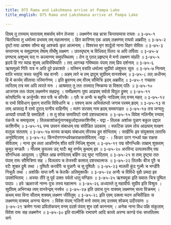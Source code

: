 ```yaml
---
title: 075 Rama and Lakshmana arrive at Pampa Lake
title_english: 075 Rama and Lakshmana arrive at Pampa Lake

---
```

<div class="audioEmbed"  caption="श्रीराम-हरिसीताराममूर्ति-घनपाठिभ्यां वचनम्" src="https://archive.org/download/Ramayana-recitation-Sriram-harisItArAmamUrti-Ghanapaati-v2/Kanda_3/Kanda_3_ARK-075-Rama_Lakshmanayoho_Pampaa_Darshanam.mp3"></div>
दिवम् तु तस्याम् यातायाम् शबर्याम् स्वेन तेजसा ।  
लक्ष्मणेन सह भ्रात्रा चिन्तयामास राघवः ॥ ३-७५-१  
चिंतयित्वा तु धर्मात्मा प्रभावम् तम् महात्मनाम् ।  
हित कारिणम् एक अग्रम् लक्ष्मणम् राघवो अब्रवीत् ॥ ३-७५-२  
दृष्टो मया आश्रमः सौम्य बहु आश्चर्यः कृत आत्मनाम् ।  
विश्वस्त मृग शार्दूलो नाना विहग सेवितः ॥ ३-७५-३  
सप्तानाम् च समुद्राणाम् तेषाम् तीर्थेषु लक्ष्मण ।  
उपस्पृष्टम् च विधिवत् पितरः च अपि तर्पिताः ॥ ३-७५-४  
प्रणष्टम् अशुभम् यत् नः कल्याणम् समुपस्थितम् ।  
तेन तु एतत् प्रहृष्टम् मे मनो लक्ष्मण संप्रति ॥ ३-७५-५  
हृदये हि नर व्याघ्र शुभम् आविर्भविष्यति ।  
तत् आगच्छ गमिष्यावः पंपाम् ताम् प्रिय दर्शनाम् ॥ ३-७५-६  
ऋष्यमूको गिरिः यत्र न अति दूरे प्रकाशते ।  
यस्मिन् वसति धर्मात्मा सुग्रीवो अंशुमतः सुतः ॥ ३-७५-७  
नित्यम् वालि भयात् त्रस्तः चतुर्भिः सह वानरैः ।  
अहम् त्वरे च तम् द्रष्टुम् सुग्रीवम् वानरर्षभम् ॥ ३-७५-८  
तत् अधीनम् हि मे कार्यम् सीतायाः परिमार्गणम् ।  
इति ब्रुवाणम् तम् वीरम् सौमित्रिः इदम् अब्रवीत् ॥ ३-७५-९  
गच्छावः त्वरितम् तत्र मम अपि त्वरते मनः ।  
आश्रमात् तु ततः तस्मात् निष्क्रम्य स विशाम् पतिः ॥ ३-७५-१०  
आजगाम ततः पंपाम् लक्ष्मणेन सहप्रभुः ।  
समीक्षमाणः पुष्प आढ्यम् सर्वतो विपुल द्रुमम् ॥ ३-७५-११  
कोयष्टिभिः च अर्जुनकैः शत पत्रैः च कीरकैः ।  
एतैः च अन्यैः च बहुभिः नादितम् तत् वनम् महत् ॥ ३-७५-१२  
स रामो विविधान् वृक्षान् सरांसि विविधानि च ।  
पश्यन् काम अभिसंतप्तो जगाम परमम् ह्रदम् ॥ ३-७५-१३  
स ताम् आसाद्य वै रामो दूरात् पानीय वाहिनीम् ।  
मतंग सरसम् नाम ह्रदम् समवगाहत ॥ ३-७५-१४  
तत्र जग्मतुः अव्यग्रौ राघवौ हि समाहितौ ।  
स तु शोक समाविष्टो रामो दशरथात्मजः ॥ ३-७५-१५  
विवेश नलिनीम् रम्याम् पंकजैः च समावृताम् ।  
तिलकाशोकपुंनागबकुलोद्दालकाशिनीम् - यद्वा -  
तिलक अशोक पुन्नाग बकुल उद्दाल काशिनीम् ॥ ३-७५-१६  
रम्य उपवन संबाधाम् पद्म संपीडित उदकाम् ।  
स्फटिक उपम तोय आढ्याम् श्लक्ष्ण वालुक संतताम् ॥ ३-७५-१७  
मत्स्य कच्छप संबाधाम् तीरस्थ द्रुम शोभिताम् ।  
सखीभिः इव संयुक्ताम् लताभिः अनुवेष्टिताम् ॥ ३-७५-१८  
किंनरोरगगन्धर्वयक्षराक्षससेविताम् -यद्वा - ।  
किन्नर उरग गन्धर्व यक्ष राक्षस सेविताम् ।  
नाना द्रुम लता आकीर्णाम् शीत वारि निधिम् शुभाम् ॥ ३-७५-१९  
पद्म सौगन्धिकैः ताम्राम् शुक्लाम् कुमुद मण्डलैः ।  
नीलाम् कुवलय उद् घाटैः बहु वर्णाम् कुथाम् इव ॥ ३-७५-२०  
अरविन्द उत्पलवतीम् पद्म सौगन्धिक आयुताम् ।  
पुष्पित आम्र वणोपेताम् बर्हिण उद् घुष्ट नादिताम् ॥ ३-७५-२१  
स ताम् दृष्ट्वा ततः पंपाम् रामः सौमित्रिणा सह ।  
विललाप च तेजस्वी कामात् दशरथात्मजः ॥ ३-७५-२२  
तिलकैः बीज पूरैः च वटैः शुक्ल द्रुमैः तथा ।  
पुष्पितैः करवीरैः च पुन्नागैः च सु पुष्पितैः ॥ ३-७५-२३  
मालती कुंद गुल्मैः च भण्डीरैः निचुलैः तथा ।  
अशोकैः सप्त पर्णैः च केतकैः अतिमुक्तकैः ॥ ३-७५-२४  
अन्यैः च विविधैः वृक्षैः प्रमदा इव उपशोभिताम् ।  
अस्याः तीरे तु पूर्व उक्तः पर्वतो धातु मण्डितः ॥ ३-७५-२५  
ऋश्यमूक इति ख्यातः चित्र पुष्पित पादपः ।  
हरेः ऋक्षरजो नाम्नः पुत्रः तस्य महात्मनः ॥ ३-७५-२६  
अध्यास्ते तु महावीर्यः सुग्रीव इति विश्रुतः ।  
सुग्रीवम् अभिगच्छ त्वम् वानरेन्द्रम् नरर्षभ ॥ ३-७५-२७  
इति उवाच पुनः वाक्यम् लक्ष्मणम् सत्य विक्रमम् ।  
कथम् मया विना सीताम् शक्यम् लक्ष्मण जीवितुम् ॥ ३-७५-२८  
इति एवम् उक्त्वा मदन अभिपीडितः  
स लक्ष्मणम् वाक्यम् अनन्य चेतनः ।  
विवेश पंपाम् नलिनी मनो रमाम्  
तम् उत्तमम् शोकम् उदीरयाणः ॥ ३-७५-२९  
क्रमेण गत्वा प्रविलोकयन् वनम्  
ददर्श पंपाम् शुभ दर्श काननाम् ।  
अनेक नाना विध पक्षि संकुलाम्  
विवेश रामः सह लक्ष्मणेन ॥ ३-७५-३०  
इति वाल्मीकि रामायणे आदि काव्ये अरण्य काण्डे पंचः सप्ततितमः सर्गः